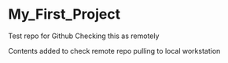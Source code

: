 # My_First_Project
Test repo for Github
Checking this as remotely

Contents added to check remote repo
pulling to local workstation

